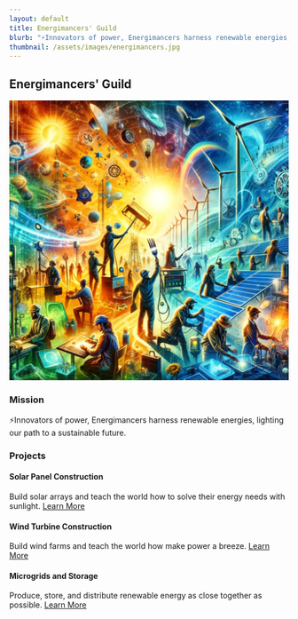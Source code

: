 ```yaml
---
layout: default
title: Energimancers' Guild
blurb: "⚡️Innovators of power, Energimancers harness renewable energies, lighting our path to a sustainable future."
thumbnail: /assets/images/energimancers.jpg
---
```


## Energimancers' Guild

<img src="/assets/images/energimancers.jpg" class="photo">

### Mission
⚡️Innovators of power, Energimancers harness renewable energies, lighting our path to a sustainable future.

### Projects

#### Solar Panel Construction
Build solar arrays and teach the world how to solve their energy needs with sunlight.
[Learn More](https://highdesertinstitute.org/guilds/energimancers/solar-panels)

#### Wind Turbine Construction
Build wind farms and teach the world how make power a breeze.
[Learn More](https://highdesertinstitute.org/guilds/energimancers/wind-turbines)

#### Microgrids and Storage
Produce, store, and distribute renewable energy as close together as possible.
[Learn More](https://highdesertinstitute.org/guilds/energimancers/microgrids-storage)
